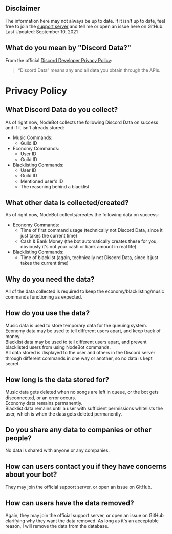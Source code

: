 ## Disclaimer

The information here may not always be up to date. If it isn't up to date, feel free to join the [support server](https://discord.gg/rrfDTbcPvF) and tell me or open an issue here on GitHub.<br>
Last Updated: September 10, 2021

## What do you mean by "Discord Data?"

From the official [Discord Developer Privacy Policy](https://discord.com/developers/docs/policy):
> “Discord Data” means any and all data you obtain through the APIs.

# Privacy Policy

## What Discord Data do you collect?

As of right now, NodeBot collects the following Discord Data on success and if it isn't already stored:
- Music Commands:
  * Guild ID
- Economy Commands:
  * User ID
  * Guild ID
- Blacklisting Commands:
  * User ID
  * Guild ID
  * Mentioned user's ID
  * The reasoning behind a blacklist

## What other data is collected/created?

As of right now, NodeBot collects/creates the following data on success:

- Economy Commands:
  * Time of first command usage (technically not Discord Data, since it just takes the current time)
  * Cash & Bank Money (the bot automatically creates these for you, obviously it's not your cash or bank amount in real life)
- Blacklisting Commands:
  * Time of blacklist (again, technically not Discord Data, since it just takes the current time)

## Why do you need the data?

All of the data collected is required to keep the economy/blacklisting/music commands functioning as expected.

## How do you use the data?

Music data is used to store temporary data for the queuing system.<br>
Economy data may be used to tell different users apart, and keep track of money.<br>
Blacklist data may be used to tell different users apart, and prevent blacklisted users from using NodeBot commands.<br>
All data stored is displayed to the user and others in the Discord server through different commands in one way or another, so no data is kept secret.

## How long is the data stored for?

Music data gets deleted when no songs are left in queue, or the bot gets disconnected, or an error occurs.<br>
Economy data remains permanently.<br>
Blacklist data remains until a user with sufficient permissions whitelists the user, which is when the data gets deleted permanently.

## Do you share any data to companies or other people?

No data is shared with anyone or any companies.

## How can users contact you if they have concerns about your bot?

They may join the official support server, or open an issue on GitHub.

## How can users have the data removed?

Again, they may join the official support server, or open an issue on GitHub clarifying why they want the data removed.
As long as it's an acceptable reason, I will remove the data from the database.